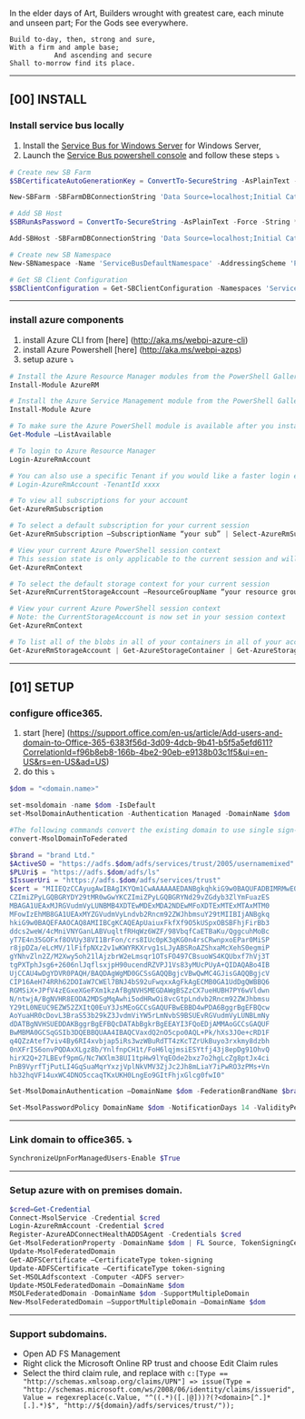 
In the elder days of Art, 
    Builders wrought with greatest care,
            each minute and unseen part; 
    For the Gods see everywhere.
    
    Build to-day, then, strong and sure, 
    With a firm and ample base; 
               And ascending and secure
    Shall to-morrow find its place.
---
## [00] INSTALL
### Install service bus locally
1. Install the [Service Bus for Windows Server](1) for Windows Server,
2. Launch the [Service Bus powershell console](2) and follow these steps :arrow_heading_down:
```powershell
# Create new SB Farm
$SBCertificateAutoGenerationKey = ConvertTo-SecureString -AsPlainText -Force -String "A strong auto generation key"

New-SBFarm -SBFarmDBConnectionString 'Data Source=localhost;Initial Catalog=SbManagementDB;Integrated Security=True' -InternalPortRangeStart 9000 -HttpsPort 9355 -TcpPort 9354 -MessageBrokerPort 9356 -RunAsName 'userName@domain' -AdminGroup 'BUILTIN\Administrators' -GatewayDBConnectionString 'Data Source=localhost;Initial Catalog=SbGatewayDatabase;Integrated Security=True' -CertificateAutoGenerationKey $SBCertificateAutoGenerationKey -MessageContainerDBConnectionString 'Data Source=localhost;Initial Catalog=ServiceBusDefaultContainer;Integrated Security=True';

# Add SB Host
$SBRunAsPassword = ConvertTo-SecureString -AsPlainText -Force -String ***** Replace with RunAs Password for Service Bus in single quote ******;

Add-SBHost -SBFarmDBConnectionString 'Data Source=localhost;Initial Catalog=SbManagementDB;Integrated Security=True' -RunAsPassword $SBRunAsPassword -EnableFirewallRules $true -CertificateAutoGenerationKey $SBCertificateAutoGenerationKey;

# Create new SB Namespace
New-SBNamespace -Name 'ServiceBusDefaultNamespace' -AddressingScheme 'Path' -ManageUsers 'userName@domain';

# Get SB Client Configuration
$SBClientConfiguration = Get-SBClientConfiguration -Namespaces 'ServiceBusDefaultNamespace';
```
----
### install azure components
1. install Azure CLI from [here] (http://aka.ms/webpi-azure-cli)
2. install Azure Powershell [here] (http://aka.ms/webpi-azps)
3. setup azure :arrow_heading_down:
```powershell
# Install the Azure Resource Manager modules from the PowerShell Gallery
Install-Module AzureRM

# Install the Azure Service Management module from the PowerShell Gallery
Install-Module Azure

# To make sure the Azure PowerShell module is available after you install
Get-Module –ListAvailable 

# To login to Azure Resource Manager
Login-AzureRmAccount

# You can also use a specific Tenant if you would like a faster login experience
# Login-AzureRmAccount -TenantId xxxx

# To view all subscriptions for your account
Get-AzureRmSubscription

# To select a default subscription for your current session
Get-AzureRmSubscription –SubscriptionName “your sub” | Select-AzureRmSubscription

# View your current Azure PowerShell session context
# This session state is only applicable to the current session and will not affect other sessions
Get-AzureRmContext

# To select the default storage context for your current session
Set-AzureRmCurrentStorageAccount –ResourceGroupName “your resource group” –StorageAccountName “your storage account name”

# View your current Azure PowerShell session context
# Note: the CurrentStorageAccount is now set in your session context
Get-AzureRmContext

# To list all of the blobs in all of your containers in all of your accounts
Get-AzureRmStorageAccount | Get-AzureStorageContainer | Get-AzureStorageBlob
```
----
## [01] SETUP
### configure office365.
1. start [here] (https://support.office.com/en-us/article/Add-users-and-domain-to-Office-365-6383f56d-3d09-4dcb-9b41-b5f5a5efd611?CorrelationId=f96b8eb8-166b-4be2-90eb-e9138b03c1f5&ui=en-US&rs=en-US&ad=US)
2. do this :arrow_heading_down:
```powershell
$dom = "<domain.name>"

set-msoldomain -name $dom -IsDefault
set-MsolDomainAuthentication -Authentication Managed -DomainName $dom

#The following commands convert the existing domain to use single sign-on. Notice the certificate is in Base-64 encoding:
convert-MsolDomainToFederated

$brand = "brand Ltd."
$ActiveSO = "https://adfs.$dom/adfs/services/trust/2005/usernamemixed"
$PLUri$ = "https://adfs.$dom/adfs/ls"
$IssuerUri = "https://adfs.$dom/adfs/services/trust"
$cert = "MIIEQzCCAyugAwIBAgIKYQm1CwAAAAAAEDANBgkqhkiG9w0BAQUFADBIMRMwEQYK
CZImiZPyLGQBGRYDY29tMR0wGwYKCZImiZPyLGQBGRYNd29vZGdyb3ZlYmFuazES
MBAGA1UEAxMJRGVudmVyLUNBMB4XDTEwMDExMDA2NDEwMFoXDTExMTExMTAxMTM0
MFowIzEhMB8GA1UEAxMYZGVudmVyLndvb2Rncm92ZWJhbmsuY29tMIIBIjANBgkq
hkiG9w0BAQEFAAOCAQ8AMIIBCgKCAQEApUaiuxFkfXf9O5kUSpxOBSBFhjFirBb3
ddcs2weW/4cMniVNYGanLABVuqltfRHqWz6WZF/98VbqfCaETBaKu/QggcuhMoBc
yT7E4n35GOFxf8OVUy38VI1BrFon/crs8IUc0pK3qKG0n4rsCRwnpxoEPar0MiSP
r8jpDZa/eLcMV/1lFifpNXz2v1wKWYRKXrvg1sLJyABSRoAZShxaMcXehS0egmiP
gYNhvZln2Z/M2Xwy5oh21lAjzbrW2eLmsqr1OTsFO497CBsuoWS4KQUbxf7hVj3T
tgPXTphJsg6+2606nlJqflsxjpH90ucendRZVPJ1Vs83yMUcPUyA+QIDAQABo4IB
UjCCAU4wDgYDVR0PAQH/BAQDAgWgMD0GCSsGAQQBgjcVBwQwMC4GJisGAQQBgjcV
CIP16AeH74RRh62DOIaW7CWEl7BNJ4bS92uFwqxxAgFkAgECMB0GA1UdDgQWBBQ6
RGMSiX+JPfV4zEGxeXGeFXm1kzAfBgNVHSMEGDAWgBSZzCX7ueHUBH7PY6wVldwn
N/ntwjA/BgNVHR8EODA2MDSgMqAwhi5odHRwOi8vcGtpLndvb2Rncm92ZWJhbmsu
Y29tL0NEUC9EZW52ZXItQ0EuY3JsMEoGCCsGAQUFBwEBBD4wPDA6BggrBgEFBQcw
AoYuaHR0cDovL3BraS53b29kZ3JvdmViYW5rLmNvbS9BSUEvRGVudmVyLUNBLmNy
dDATBgNVHSUEDDAKBggrBgEFBQcDATAbBgkrBgEEAYI3FQoEDjAMMAoGCCsGAQUF
BwMBMA0GCSqGSIb3DQEBBQUAA4IBAQCVaxdQ2nO5cpo0AQL+Pk/hXs3JOe+cRD1F
q4QZzAtef7viv4By6RI4xvbjap5iRs3wzWBuRdTT4zKcTZrUkBuyo3rxkmy8dzbh
0nXFrIS6onvPQDAxXLgz8b/YnlfnpCH1t/FoH6lqjmsiESYtfj43j8epDg91OhvQ
hirX2Q+27LBEvf9pmG/Nc7WXlm38UI1tpHw9lYqEOde2bxz7o2hgLcZg8ptJx4ci
PnB9VyrfTjPutLI4GqSuaMqrYxzjVplNkVMV3ZjJc2Jh8mLiaY7iPwRO3zPMs+Vn
hb32hqVF14uxWC4DNO5ccaqTKxUKH0LngEo9GItFhjxGlcg0fwI0"

Set-MsolDomainAuthentication –DomainName $dom -FederationBrandName $brand -Authentication Federated -PassiveLogOnUri $PLUri -SigningCertificate $cert -IssuerUri $IssuerUri -ActiveLogOnUri $ActiveSO -LogOffUri $PLUri

Set-MsolPasswordPolicy DomainName $dom -NotificationDays 14 -ValidityPeriod 60 
```
----
### Link domain to office365. :arrow_heading_down:
```powershell
SynchronizeUpnForManagedUsers-Enable $True
```
----
### Setup azure with on premises domain.
```powershell
$cred=Get-Credential
Connect-MsolService -Credential $cred
Login-AzureRmAccount -Credential $cred
Register-AzureADConnectHealthADDSAgent -Credentials $cred
Get-MsolFederationProperty -DomainName $dom | FL Source, TokenSigningCertificate
Update-MsolFederatedDomain
Get-ADFSCertificate –CertificateType token-signing
Update-ADFSCertificate –CertificateType token-signing
Set-MSOLAdfscontext -Computer <ADFS server>
Update-MSOLFederatedDomain –DomainName $dom
MSOLFederatedDomain -DomainName $dom -SupportMultipleDomain
New-MsolFederatedDomain –SupportMultipleDomain –DomainName $dom
```
----
### Support subdomains.
* Open AD FS Management
* Right click the Microsoft Online RP trust and choose Edit Claim rules
* Select the third claim rule, and replace with `c:[Type == "http://schemas.xmlsoap.org/claims/UPN"] => issue(Type = "http://schemas.microsoft.com/ws/2008/06/identity/claims/issuerid", Value = regexreplace(c.Value, "^((.*)([.|@]))?(?<domain>[^.]*[.].*)$", "http://${domain}/adfs/services/trust/"));`


[1]: https://msdn.microsoft.com/en-us/library/azure/jj193014(v=azure.10).aspx
[2]: http://go.microsoft.com/fwlink/?LinkID=252361
